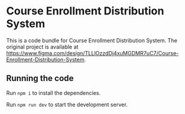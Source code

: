 
  # Course Enrollment Distribution System

  This is a code bundle for Course Enrollment Distribution System. The original project is available at https://www.figma.com/design/TLLlOzzdDj4xuMGDMR7uC7/Course-Enrollment-Distribution-System.

  ## Running the code

  Run `npm i` to install the dependencies.

  Run `npm run dev` to start the development server.
  
